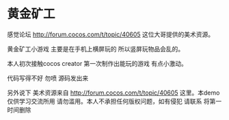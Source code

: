# 黄金矿工

感觉论坛 http://forum.cocos.com/t/topic/40605 这位大哥提供的美术资源。

黄金矿工小游戏 主要是在手机上横屏玩的 所以竖屏玩物品会乱的。

本人初次接触cocos creator 第一次制作出能玩的游戏 有点小激动。

代码写得不好 勿喷 源码发出来

另外说下 美术资源来自 http://forum.cocos.com/t/topic/40605 这里。本demo 仅供学习交流所用 请勿滥用。本人不承担任何版权问题，如有侵犯 请联系 将第一时间删除
